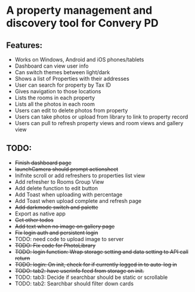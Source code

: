 # A property management and discovery tool for Convery PD   

## Features:
- Works on Windows, Android and iOS phones/tablets   
- Dashboard can view user info   
- Can switch themes between light/dark   
- Shows a list of Properties with their addresses   
- User can search for property by Tax ID   
- Gives navigation to those locations   
- Lists the rooms in each property    
- Lists all the photos in each room   
- Users can edit to delete photos from property   
- Users can take photos or upload from library to link to property record  
- Users can pull to refresh property views and room views and gallery view    
  
## TODO:   
- ~~Finish dashboard page~~    
- ~~launchCamera should prompt actionsheet~~    
- Inifnite scroll or add refreshers to properties list view   
- Add refresher to Rooms Group View   
- Add delete function to edit button   
- Add Toast when uploading with percentage   
- Add Toast when upload complete and refresh page   
- ~~Add darkmode switch and palette~~    
- Export as native app   
- ~~Get other todos~~   
- ~~Add text when no image on gallery page~~    
- ~~Fix login auth and persistent login~~   
- TODO: need code to upload image to server   
- ~~TODO: Fix code for PhotoLibrary~~   
- ~~TODO: login function: Wrap storage setting and data setting to API call return~~   
- ~~TODO: login: On init, check for if currently logged in to auto-log in~~   
- ~~TODO: tab2: have userinfo feed from storage on init.~~   
- TODO: tab3: Decide if searchbar should be static or scrollable   
- TODO: tab2: Searchbar should filter down cards   
